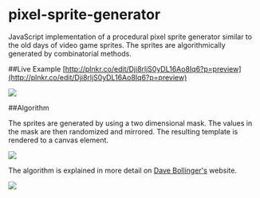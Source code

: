 pixel-sprite-generator
======================

JavaScript implementation of a procedural pixel sprite generator similar to the old days of video game sprites. The sprites are algorithmically generated by combinatorial methods. 

##Live Example
[http://plnkr.co/edit/Dji8rljS0yDL16Ao8Iq6?p=preview](http://plnkr.co/edit/Dji8rljS0yDL16Ao8Iq6?p=preview)

<a href="http://plnkr.co/edit/Dji8rljS0yDL16Ao8Iq6?p=preview"><img src="https://github.com/zfedoran/pixel-sprite-generator/raw/master/doc/screenshot.png"></a>

##Algorithm

The sprites are generated by using a two dimensional mask. The values in the mask are then randomized and mirrored. The resulting template is rendered to a canvas element.

<a href="http://web.archive.org/web/20080228054410/http://www.davebollinger.com/works/pixelspaceships/"><img src="https://github.com/zfedoran/pixel-sprite-generator/raw/master/doc/algorithm-1.png"></a>

The algorithm is explained in more detail on [Dave Bollinger's](http://web.archive.org/web/20080228054410/http://www.davebollinger.com/works/pixelspaceships/) website.

<a href="http://web.archive.org/web/20080228054410/http://www.davebollinger.com/works/pixelspaceships/"><img src="https://github.com/zfedoran/pixel-sprite-generator/raw/master/doc/algorithm-0.png"></a>
